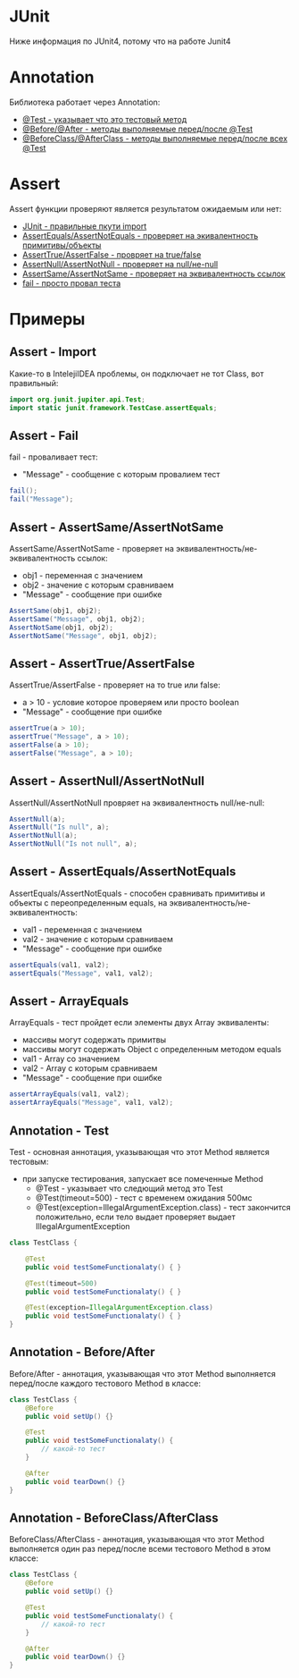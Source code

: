 # JUnit

Ниже информация по JUnit4, потому что на работе Junit4

# Annotation

Библиотека работает через Annotation:

-   [@Test - указывает что это тестовый метод](#annotation---test)
-   [@Before/@After - методы выполняемые перед/после @Test](#annotation---before/after)
-   [@BeforeClass/@AfterClass - методы выполняемые перед/после всех @Test](#annotation---beforeclass/afterclass)

# Assert

Assert функции проверяют является результатом ожидаемым или нет:

-   [JUnit - правильные пкути import](#assert---import)
-   [AssertEquals/AssertNotEquals - проверяет на экивалентность примитивы/объекты](#assert---assertequals/assertnotequals)
-   [AssertTrue/AssertFalse - провряет на true/false](#assert---asserttrue/assertfalse)
-   [AssertNull/AssertNotNull - проверяет на null/не-null](#assert---asserttrue/assertfalse)
-   [AssertSame/AssertNotSame - проверяет на эквивалентность ссылок](#assert---assertsame/assertnotsame)
-   [fail - просто провал теста](#assert---fail)

# Примеры

## Assert - Import

Какие-то в IntelejiIDEA проблемы, он подключает не тот Class, вот правильный:

```java
import org.junit.jupiter.api.Test;
import static junit.framework.TestCase.assertEquals;
```

## Assert - Fail

fail - проваливает тест:

-   "Message" - сообщение с которым провалием тест

```java
fail();
fail("Message");
```

## Assert - AssertSame/AssertNotSame

AssertSame/AssertNotSame - проверяет на эквивалентность/не-эквивалентность ссылок:

-   obj1 - переменная с значением
-   obj2 - значение с которым сравниваем
-   "Message" - сообщение при ошибке

```java
AssertSame(obj1, obj2);
AssertSame("Message", obj1, obj2);
AssertNotSame(obj1, obj2);
AssertNotSame("Message", obj1, obj2);
```

## Assert - AssertTrue/AssertFalse

AssertTrue/AssertFalse - проверяет на то true или false:

-   a > 10 - условие которое проверяем или просто boolean
-   "Message" - сообщение при ошибке

```java
assertTrue(a > 10);
assertTrue("Message", a > 10);
assertFalse(a > 10);
assertFalse("Message", a > 10);
```

## Assert - AssertNull/AssertNotNull

AssertNull/AssertNotNull провряет на эквивалентность null/не-null:

```java
AssertNull(a);
AssertNull("Is null", a);
AssertNotNull(a);
AssertNotNull("Is not null", a);
```

## Assert - AssertEquals/AssertNotEquals

AssertEquals/AssertNotEquals - способен сравнивать примитивы и объекты с переопределенным equals, на эквивалентность/не-эквивалентность:

-   val1 - переменная с значением
-   val2 - значение с которым сравниваем
-   "Message" - сообщение при ошибке

```java
assertEquals(val1, val2);
assertEquals("Message", val1, val2);
```

## Assert - ArrayEquals

ArrayEquals - тест пройдет если элементы двух Array эквиваленты:

-   массивы могут содержать примитвы
-   массивы могут содержать Object с определенным методом equals
-   val1 - Array со значением
-   val2 - Array с которым сравниваем
-   "Message" - сообщение при ошибке

```java
assertArrayEquals(val1, val2);
assertArrayEquals("Message", val1, val2);
```

## Annotation - Test

Test - основная аннотация, указывающая что этот Method является тестовым:

-   при запуске тестирования, запускает все помеченные Method
    -   @Test - указывает что следющий метод это Test
    -   @Test(timeout=500) - тест с временем ожидания 500мс
    -   @Test(exception=IllegalArgumentException.class) - тест закончится положительно, если тело выдает проверяет выдает IllegalArgumentException

```java
class TestClass {

    @Test
    public void testSomeFunctionalaty() { }

    @Test(timeout=500)
    public void testSomeFunctionalaty() { }

    @Test(exception=IllegalArgumentException.class)
    public void testSomeFunctionalaty() { }
}
```

## Annotation - Before/After

Before/After - аннотация, указывающая что этот Method выполняется перед/после каждого тестового Method в классе:

```java
class TestClass {
    @Before
    public void setUp() {}

    @Test
    public void testSomeFunctionalaty() {
        // какой-то тест
    }

    @After
    public void tearDown() {}
}
```

## Annotation - BeforeClass/AfterClass

BeforeClass/AfterClass - аннотация, указывающая что этот Method выполняется один раз перед/после всеми тестового Method в этом классе:

```java
class TestClass {
    @Before
    public void setUp() {}

    @Test
    public void testSomeFunctionalaty() {
        // какой-то тест
    }

    @After
    public void tearDown() {}
}
```

